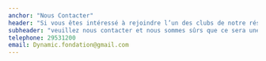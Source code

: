 ```yaml
---
anchor: "Nous Contacter"
header: "Si vous êtes intéressé à rejoindre l’un des clubs de notre réseau DYNAMIC!"
subheader: "veuillez nous contacter et nous sommes sûrs que ce sera une excellente expérience"
telephone: 29531200
email: Dynamic.fondation@gmail.com
---
```

